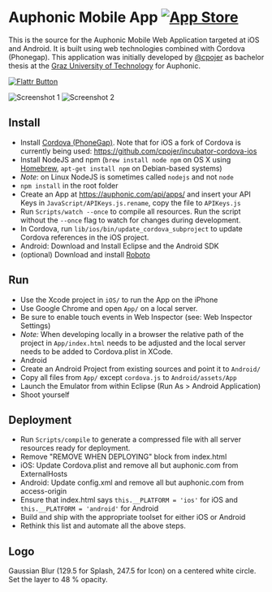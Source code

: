 Auphonic Mobile App [![App Store](https://auphonic.com/static/images/app-store.png)](https://itunes.apple.com/app/auphonic/id575204274?mt=8)
===================

This is the source for the Auphonic Mobile Web Application targeted at iOS and Android. It is built using web technologies combined with Cordova (Phonegap).
This application was initially developed by [@cpojer](http://cpojer.net) as bachelor thesis at the [Graz University of Technology](http://tugraz.at/) for Auphonic.

[![Flattr Button](http://api.flattr.com/button/button-static-50x60.png "Flattr This!")](https://flattr.com/thing/1035105/Auphonic-Mobile-App "Auphonic-Mobile-App")

![Screenshot 1](http://dl.dropbox.com/u/1928164/App1.jpg)
![Screenshot 2](http://dl.dropbox.com/u/1928164/App2.jpg)

Install
-------

* Install [Cordova (PhoneGap)](http://phonegap.com/). Note that for iOS a fork of Cordova is currently being used: https://github.com/cpojer/incubator-cordova-ios
* Install NodeJS and npm (`brew install node npm` on OS X using [Homebrew](http://mxcl.github.com/homebrew/), `apt-get install npm` on Debian-based systems)
* *Note*: on Linux NodeJS is sometimes called `nodejs` and not `node`
* `npm install` in the root folder
* Create an App at https://auphonic.com/api/apps/ and insert your API Keys in `JavaScript/APIKeys.js.rename`, copy the file to `APIKeys.js`
* Run `Scripts/watch --once` to compile all resources. Run the script without the `--once` flag to watch for changes during development.
* In Cordova, run `lib/ios/bin/update_cordova_subproject` to update Cordova references in the iOS project.
* Android: Download and Install Eclipse and the Android SDK
* (optional) Download and install [Roboto](http://developer.android.com/design/style/typography.html)

Run
---

* Use the Xcode project in `iOS/` to run the App on the iPhone
* Use Google Chrome and open `App/` on a local server.
 * Be sure to enable touch events in Web Inspector (see: Web Inspector Settings)
 * *Note:* When developing locally in a browser the relative path of the project in `App/index.html` needs to be adjusted and the local server needs to be added to Cordova.plist in XCode.
* Android
 * Create an Android Project from existing sources and point it to `Android/`
 * Copy all files from `App/` except `cordova.js` to `Android/assets/App`
 * Launch the Emulator from within Eclipse (Run As > Android Application)
 * Shoot yourself

Deployment
----------

* Run `Scripts/compile` to generate a compressed file with all server resources ready for deployment.
* Remove "REMOVE WHEN DEPLOYING" block from index.html
* iOS: Update Cordova.plist and remove all but auphonic.com from ExternalHosts
* Android: Update config.xml and remove all but auphonic.com from access-origin
* Ensure that index.html says `this.__PLATFORM = 'ios'` for iOS and `this.__PLATFORM = 'android'` for Android
* Build and ship with the appropriate toolset for either iOS or Android
* Rethink this list and automate all the above steps.

Logo
----

Gaussian Blur (129.5 for Splash, 247.5 for Icon) on a centered white circle. Set the layer to 48 % opacity.
